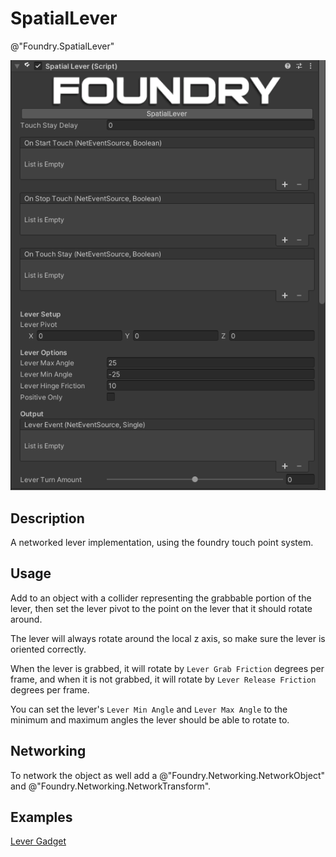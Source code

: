 # SpatialLever
@"Foundry.SpatialLever"

![SpatialLever](/Media/Manual/Interaction/SpatialLeverScript.png)

## Description
A networked lever implementation, using the foundry touch point system. 

## Usage
Add to an object with a collider representing the grabbable portion of the lever, then set the lever pivot to the point on the lever that it should rotate around.

The lever will always rotate around the local z axis, so make sure the lever is oriented correctly.

When the lever is grabbed, it will rotate by `Lever Grab Friction` degrees per frame, and when it is not grabbed, it will rotate by `Lever Release Friction` degrees per frame.

You can set the lever's `Lever Min Angle` and `Lever Max Angle` to the minimum and maximum angles the lever should be able to rotate to.

## Networking
To network the object as well add a @"Foundry.Networking.NetworkObject" and @"Foundry.Networking.NetworkTransform".

## Examples
[Lever Gadget](~/Manual/GettingStarted/Samples/Gadgets/Lever.md)